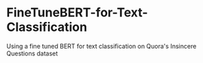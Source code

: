 # FineTuneBERT-for-Text-Classification
Using a fine tuned BERT for text classification on Quora's Insincere Questions dataset
